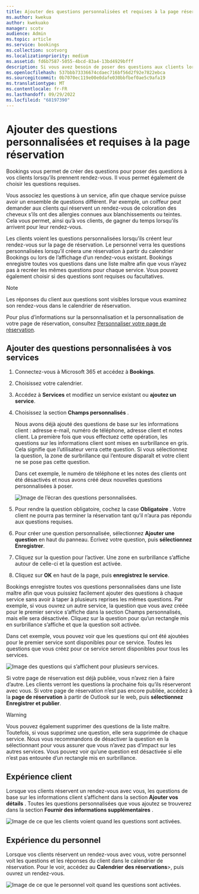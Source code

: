 ```yaml
---
title: Ajouter des questions personnalisées et requises à la page réservation
ms.author: kwekua
author: kwekuako
manager: scotv
audience: Admin
ms.topic: article
ms.service: bookings
ms.collection: scotvorg
ms.localizationpriority: medium
ms.assetid: fd6b7587-5055-4bcd-83a4-13bd4929bfff
description: Si vous avez besoin de poser des questions aux clients lorsqu’ils prennent rendez-vous avec vous en ligne, vous pouvez ajouter des questions personnalisées et des questions requises à la page de réservation.
ms.openlocfilehash: 537bbb73336674cdaec716bf56d2f92e7822ebca
ms.sourcegitcommit: 0b7070ec119e00e0dafe030bbfbef0ae5c9afa19
ms.translationtype: MT
ms.contentlocale: fr-FR
ms.lasthandoff: 09/29/2022
ms.locfileid: "68197390"
---
```

# <a name="add-custom-and-required-questions-to-the-booking-page"></a>Ajouter des questions personnalisées et requises à la page réservation

Bookings vous permet de créer des questions pour poser des questions à vos clients lorsqu’ils prennent rendez-vous. Il vous permet également de choisir les questions requises.

Vous associez les questions à un service, afin que chaque service puisse avoir un ensemble de questions différent. Par exemple, un coiffeur peut demander aux clients qui réservent un rendez-vous de coloration des cheveux s’ils ont des allergies connues aux blanchissements ou teintes. Cela vous permet, ainsi qu’à vos clients, de gagner du temps lorsqu’ils arrivent pour leur rendez-vous.

Les clients voient les questions personnalisées lorsqu’ils créent leur rendez-vous sur la page de réservation. Le personnel verra les questions personnalisées lorsqu’il créera une réservation à partir du calendrier Bookings ou lors de l’affichage d’un rendez-vous existant. Bookings enregistre toutes vos questions dans une liste maître afin que vous n’ayez pas à recréer les mêmes questions pour chaque service. Vous pouvez également choisir si des questions sont requises ou facultatives.

> [!NOTE]
> Les réponses du client aux questions sont visibles lorsque vous examinez son rendez-vous dans le calendrier de réservation.

Pour plus d’informations sur la personnalisation et la personnalisation de votre page de réservation, consultez [Personnaliser votre page de réservation](customize-booking-page.md).

## <a name="add-custom-questions-to-your-services"></a>Ajouter des questions personnalisées à vos services

1. Connectez-vous à Microsoft 365 et accédez à **Bookings**.

1. Choisissez votre calendrier.

1. Accédez à **Services** et modifiez un service existant ou **ajoutez un service**.

1. Choisissez la section **Champs personnalisés** .

   Nous avons déjà ajouté des questions de base sur les informations client : adresse e-mail, numéro de téléphone, adresse client et notes client. La première fois que vous effectuez cette opération, les questions sur les informations client sont mises en surbrillance en gris. Cela signifie que l’utilisateur verra cette question. Si vous sélectionnez la question, la zone de surbrillance qui l’entoure disparaît et votre client ne se pose pas cette question.

   Dans cet exemple, le numéro de téléphone et les notes des clients ont été désactivés et nous avons créé deux nouvelles questions personnalisées à poser.

   ![Image de l’écran des questions personnalisées.](../media/bookings-questions-custom-fields.png)

1. Pour rendre la question obligatoire, cochez la case **Obligatoire** . Votre client ne pourra pas terminer la réservation tant qu’il n’aura pas répondu aux questions requises.

1. Pour créer une question personnalisée, sélectionnez **Ajouter une question** en haut du panneau. Écrivez votre question, puis **sélectionnez Enregistrer**.

1. Cliquez sur la question pour l’activer. Une zone en surbrillance s’affiche autour de celle-ci et la question est activée.

1. Cliquez sur **OK** en haut de la page, puis **enregistrez le service**.

Bookings enregistre toutes vos questions personnalisées dans une liste maître afin que vous puissiez facilement ajouter des questions à chaque service sans avoir à taper à plusieurs reprises les mêmes questions. Par exemple, si vous ouvrez un autre service, la question que vous avez créée pour le premier service s’affiche dans la section Champs personnalisés, mais elle sera désactivée. Cliquez sur la question pour qu’un rectangle mis en surbrillance s’affiche et que la question soit activée.

Dans cet exemple, vous pouvez voir que les questions qui ont été ajoutées pour le premier service sont disponibles pour ce service. Toutes les questions que vous créez pour ce service seront disponibles pour tous les services.

   ![Image des questions qui s’affichent pour plusieurs services.](../media/bookings-questions-services.png)

Si votre page de réservation est déjà publiée, vous n’avez rien à faire d’autre. Les clients verront les questions la prochaine fois qu’ils réserveront avec vous. Si votre page de réservation n’est pas encore publiée, accédez à la **page de réservation** à partir de Outlook sur le web, puis **sélectionnez Enregistrer et publier**.

> [!WARNING]
> Vous pouvez également supprimer des questions de la liste maître. Toutefois, si vous supprimez une question, elle sera supprimée de chaque service. Nous vous recommandons de désactiver la question en la sélectionnant pour vous assurer que vous n’avez pas d’impact sur les autres services. Vous pouvez voir qu’une question est désactivée si elle n’est pas entourée d’un rectangle mis en surbrillance.

## <a name="customer-experience"></a>Expérience client

Lorsque vos clients réservent un rendez-vous avec vous, les questions de base sur les informations client s’affichent dans la section **Ajouter vos détails** . Toutes les questions personnalisées que vous ajoutez se trouverez dans la section **Fournir des informations supplémentaires** .

![Image de ce que les clients voient quand les questions sont activées.](../media/bookings-questions-customer.png)

## <a name="staff-experience"></a>Expérience du personnel

Lorsque vos clients réservent un rendez-vous avec vous, votre personnel voit les questions et les réponses du client dans le calendrier de réservation. Pour le voir, accédez au **Calendrier** **des réservations**\>, puis ouvrez un rendez-vous.

![Image de ce que le personnel voit quand les questions sont activées.](../media/bookings-questions-staff.png)
